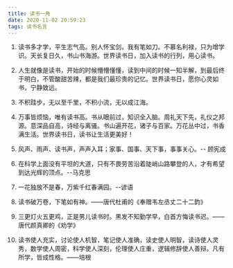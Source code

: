 ```yaml
---
title: 读书一角
date: 2020-11-02 20:59:23
tags: 读书名言
---
```


1. 读书多才学，平生志气高。别人怀宝剑，我有笔如刀。不慕名利禄，只为增学识。天长复日久，书山书海游。世界读书日，加入读书的行列，用心读书。

2. 人生就像是读书，开始的时候懵懵懂懂，读到中间的时候一知半解，到最后终于明白，不管酸甜苦辣，都是我们最珍贵的记忆。世界读书日，愿你心灵如书，宁静致远。

3. 不积跬步，无以至千里，不积小流，无以成江海。

4. 万事皆烦恼，唯有读书高。书从眼前过，知识全入脑。周礼天下先，礼仪之邦源。意深品自高，诗经与离骚。书山遍开花，诸子与百家。万花丛中过，书香满生活。世界读书日，读书让生活更美好！

5. 风声、雨声、读书声，声声入耳；家事、国事、天下事，事事关心。-- 顾宪成

6. 在科学上面没有平坦的大道，只有不畏劳苦沿着陡峭山路攀登的人，才有希望到达光辉的顶点。--马克思

7. 一花独放不是春，万紫千红春满园。--谚语

8. 读书破万卷，下笔如有神。——唐代杜甫的《奉赠韦左丞丈二十二韵》

9. 三更灯火五更鸡，正是男儿读书时。黑发不知勤学早，白首方悔读书迟。——唐代颜真卿的《劝学》

10. 读书使人充实，讨论使人机智，笔记使人准确，读史使人明智，读诗使人灵秀，数学使人周密，科学使人深刻，伦理使人庄重，逻辑修辞使人善辩。凡有所学，皆成性格。——培根


